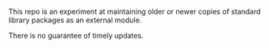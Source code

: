 This repo is an experiment at maintaining older or newer copies
of standard library packages as an external module.

There is no guarantee of timely updates.
